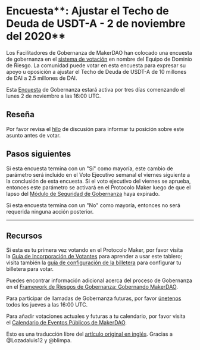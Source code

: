 # Encuesta**: Ajustar el Techo de Deuda de USDT-A - 2 de noviembre del 2020**

Los Facilitadores de Gobernanza de MakerDAO han colocado una encuesta de gobernanza en el [sistema de votación](https://vote.makerdao.com/polling) en nombre del Equipo de Dominio de Riesgo. La comunidad puede votar en esta encuesta para expresar su apoyo u oposición a ajustar el Techo de Deuda de USDT-A de 10 millones de DAI a 2.5 millones de DAI.

Esta [Encuesta](https://community-development.makerdao.com/en/learn/governance/on-chain-gov) de Gobernanza estará activa por tres días comenzando el lunes 2 de noviembre a las 16:00 UTC.

## **Reseña**

Por favor revisa el [hilo](https://forum.makerdao.com/t/signal-request-delist-usdt-as-a-collateral-asset/4853) de discusión para informar tu posición sobre este asunto antes de votar.

## Pasos siguientes

Si esta encuesta termina con un "Sí" como mayoría, este cambio de parámetro será incluido en el Voto Ejecutivo semanal el viernes siguiente a la conclusión de esta encuesta. Si el voto ejecutivo del viernes se aprueba, entonces este parámetro se activará en el Protocolo Maker luego de que el lapso del [Módulo de Seguridad de Gobernanza](https://forum.makerdao.com/tag/govsec-module) haya expirado.

Si esta encuesta termina con un "No" como mayoría, entonces no será requerida ninguna acción posterior.

---

## **Recursos**

Si esta es tu primera vez votando en el Protocolo Maker, por favor visita la [Guía de Incorporación de Votantes](https://community-development.makerdao.com/onboarding/voter-onboarding) para aprender a usar este tablero; visita también la [guía de configuración de la billetera](https://community-development.makerdao.com/en/learn/governance/voting-setup/) para configurar tu billetera para votar.

Puedes encontrar información adicional acerca del proceso de Gobernanza en el [Framework de Riesgos de Gobernanza: Gobernando MakerDAO](https://community-development.makerdao.com/governance/governance-risk-framework).

Para participar de llamadas de Gobernanza futuras, por favor [únetenos](https://community-development.makerdao.com/governance/governance-and-risk-meetings) todos los jueves a las 16:00 UTC.

Para añadir votaciones actuales y futuras a tu calendario, por favor visita el [Calendario de Eventos Públicos de MakerDAO](https://calendar.google.com/calendar/embed?src=makerdao.com_3efhm2ghipksegl009ktniomdk%40group.calendar.google.com&ctz=America%2FLos_Angeles).

Esto es una traducción libre del [artículo original en inglés](https://github.com/makerdao/community/blob/master/governance/polls/Debt%20Ceiling%20Adjustment%20for%20USDT-A%20-%20November%202,%202020.md). Gracias a @Lozadaluis12 y @blimpa.
